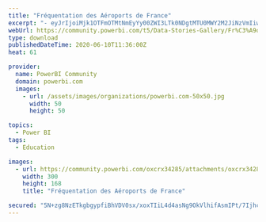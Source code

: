 ```yaml
---
title: "Fréquentation des Aéroports de France"
excerpt: "- eyJrIjoiMjk1OTFmOTMtNmEyYy00ZWI3LTk0NDgtMTU0MWY2M2JiNzVmIiwidCI6IjE0NTJmNzE3LTQ5MTItNDE1Yi1hZjg1LWQ3Njc5YWM0MWQwNiJ9"
webUrl: https://community.powerbi.com/t5/Data-Stories-Gallery/Fr%C3%A9quentation-des-A%C3%A9roports-de-France/m-p/1151304
type: download
publishedDateTime: 2020-06-10T11:36:00Z
heat: 61

provider:
  name: PowerBI Community
  domain: powerbi.com
  images:
    - url: /assets/images/organizations/powerbi.com-50x50.jpg
      width: 50
      height: 50

topics:
  - Power BI
tags:
  - Education

images:
  - url: https://community.powerbi.com/oxcrx34285/attachments/oxcrx34285/DataStoriesGallery/4089/1/t%C3%A9l%C3%A9chargement.jpg
    width: 300
    height: 168
    title: "Fréquentation des Aéroports de France"

secured: "5N+zg8NzETkgbgypfiBhVDV0sx/xoxTIiL4d4asNg9OkVlhifAsmIPt/7IjhclYs9ZrwUmol6wzqWATqBeb07XKRy6fSOGE7cZbjCoIyO25vqsaN98SyS63SU9vgPGuBNY/+NwyJpv6CzdJ+zr7+QB/U9EEdnDIKXsjBYSV1r/iE8G8PS6WNMTA5cIEWMpevy1sq/k2pd3xvE8bchSiYBIkQBzIOc4yyDyaY/nTP3hBpv0NvPrZI+42klkHbjYu49lETVyM1kTGxAh+vqL6pxBlKAm/u8I9NseiYctANe5Wd3a6+XrC0g22ZbzWl+n6M7UYXbriRZLxrCUJtZcVstIkVx3mC1eukw2KE/ZGkqlwFXedjDQ8jjGsK38We8mh+;hh0jpwpAINU2abTiT0BUMg=="
---
```


